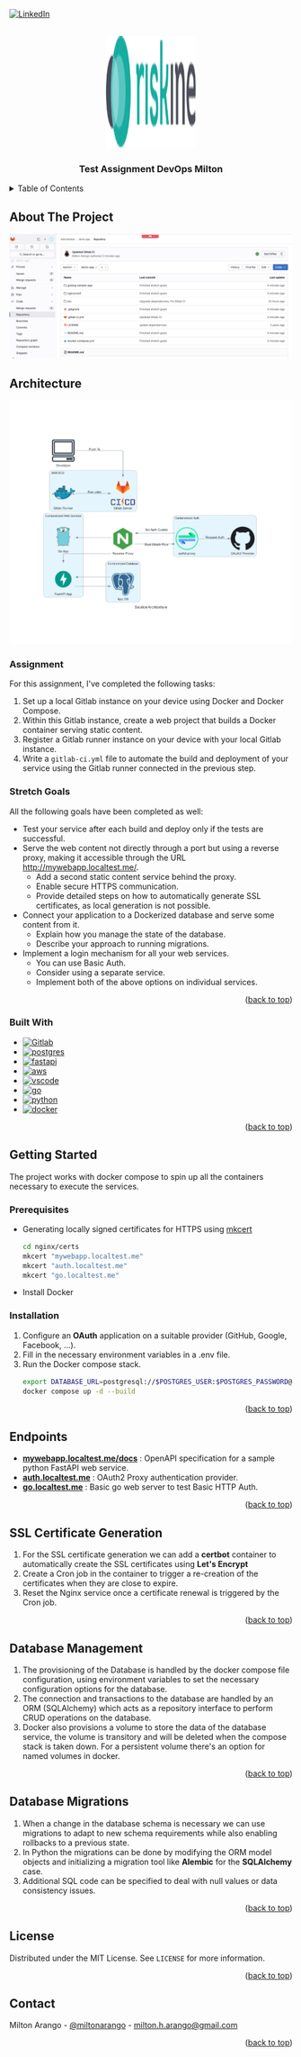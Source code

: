 <!-- Improved compatibility of back to top link: See: https://github.com/othneildrew/Best-README-Template/pull/73 -->
<a name="readme-top"></a>
<!--
*** Thanks for checking out the Best-README-Template. If you have a suggestion
*** that would make this better, please fork the repo and create a pull request
*** or simply open an issue with the tag "enhancement".
*** Don't forget to give the project a star!
*** Thanks again! Now go create something AMAZING! :D
-->



<!-- PROJECT SHIELDS -->
<!--
*** I'm using markdown "reference style" links for readability.
*** Reference links are enclosed in brackets [ ] instead of parentheses ( ).
*** See the bottom of this document for the declaration of the reference variables
*** for contributors-url, forks-url, etc. This is an optional, concise syntax you may use.
*** https://www.markdownguide.org/basic-syntax/#reference-style-links
-->
[![LinkedIn][linkedin-shield]][linkedin-url]



<!-- PROJECT LOGO -->
<br />
<div align="center">
  <a href="https://github.com/miltonarango">
    <img src="images/brand-logo.svg" alt="Logo" width="160" height="200">
  </a>

<h3 align="center">Test Assignment DevOps Milton</h3>
</div>



<!-- TABLE OF CONTENTS -->
<details>
  <summary>Table of Contents</summary>
  <ol>
    <li>
      <a href="#about-the-project">About The Project</a>
      <ul>
        <li><a href="#built-with">Built With</a></li>
      </ul>
    </li>
    <li>
      <a href="#architecture">Architecture</a>
    </li>
    <li>
      <a href="#assignment">Assignment</a>
    </li>
    <li>
      <a href="#stretch-goals">Stretch Goals</a>
    </li>
    <li>
      <a href="#getting-started">Getting Started</a>
      <ul>
        <li><a href="#prerequisites">Prerequisites</a></li>
        <li><a href="#installation">Installation</a></li>
      </ul>
    </li>
    <li><a href="#endpoints">Endpoints</a></li>
    <li><a href="#ssl-certificate-generation">SSL Certificate Generation</a></li>
    <li><a href="#database-management">Database Management</a></li>
    <li><a href="#database-migrations">Database Migrations</a></li>
    <li><a href="#license">License</a></li>
    <li><a href="#contact">Contact</a></li>
  </ol>
</details>



<!-- ABOUT THE PROJECT -->
## About The Project

[![Product Name Screen Shot][product-screenshot]](https://github.com/miltonarango)

<!-- Architecture -->
## Architecture

[![System Architecture][system-architecture]](https://diagrams.mingrammer.com/)

### Assignment
For this assignment, I've completed the following tasks:

1. Set up a local Gitlab instance on your device using Docker and Docker Compose.
2. Within this Gitlab instance, create a web project that builds a Docker container serving static content.
3. Register a Gitlab runner instance on your device with your local Gitlab instance.
4. Write a `gitlab-ci.yml` file to automate the build and deployment of your service using the Gitlab runner connected in the previous step.

### Stretch Goals
All the following goals have been completed as well:

- Test your service after each build and deploy only if the tests are successful.
- Serve the web content not directly through a port but using a reverse proxy, making it accessible through the URL http://mywebapp.localtest.me/.
  - Add a second static content service behind the proxy.
  - Enable secure HTTPS communication.
  - Provide detailed steps on how to automatically generate SSL certificates, as local generation is not possible.
- Connect your application to a Dockerized database and serve some content from it.
  - Explain how you manage the state of the database.
  - Describe your approach to running migrations.
- Implement a login mechanism for all your web services.
  - You can use Basic Auth.
  - Consider using a separate service.
  - Implement both of the above options on individual services.

<p align="right">(<a href="#readme-top">back to top</a>)</p>


### Built With

* [![Gitlab][Gitlab.com]][Gitlab-url]
* [![postgres][postgres-badge]][postgres-url]
* [![fastapi][fastapi-badge]][fastapi-url]
* [![aws][aws-badge]][aws-url]
* [![vscode][vscode-badge]][vscode-url]
* [![go][go-badge]][go-url]
* [![python][python-badge]][python-url]
* [![docker][docker-badge]][docker-url]

<p align="right">(<a href="#readme-top">back to top</a>)</p>



<!-- GETTING STARTED -->
## Getting Started

The project works with docker compose to spin up all the containers necessary to execute the services.

### Prerequisites

* Generating locally signed certificates for HTTPS using [mkcert](https://github.com/FiloSottile/mkcert)
  ```sh
  cd nginx/certs
  mkcert "mywebapp.localtest.me"
  mkcert "auth.localtest.me"
  mkcert "go.localtest.me"
  ```
* Install Docker 

### Installation

1. Configure an __OAuth__ application on a suitable provider (GitHub, Google, Facebook, ...).
2. Fill in the necessary environment variables in a .env file.
3. Run the Docker compose stack.
   ```sh
   export DATABASE_URL=postgresql://$POSTGRES_USER:$POSTGRES_PASSWORD@postgres/$POSTGRES_DB
   docker compose up -d --build
   ```

<p align="right">(<a href="#readme-top">back to top</a>)</p>



<!-- Endpoints -->
## Endpoints

- **[mywebapp.localtest.me/docs](https://mywebapp.localtest.me/docs)** : OpenAPI specification for a sample python FastAPI web service.
- **[auth.localtest.me](https://auth.localtest.me)** : OAuth2 Proxy authentication provider.
- **[go.localtest.me](https://go.localtest.me)** : Basic go web server to test Basic HTTP Auth.

<p align="right">(<a href="#readme-top">back to top</a>)</p>



<!-- SSL -->
## SSL Certificate Generation

1. For the SSL certificate generation we can add a **certbot** container to automatically create the SSL certificates using **Let's Encrypt**
2. Create a Cron job in the container to trigger a re-creation of the certificates when they are close to expire.
3. Reset the Nginx service once a certificate renewal is triggered by the Cron job.

<p align="right">(<a href="#readme-top">back to top</a>)</p>


<!-- DB -->
## Database Management

1. The provisioning of the Database is handled by the docker compose file configuration, using environment variables to set the necessary configuration options for the database.
2. The connection and transactions to the database are handled by an ORM (SQLAlchemy) which acts as a repository interface to perform CRUD operations on the database.
3. Docker also provisions a volume to store the data of the database service, the volume is transitory and will be deleted when the compose stack is taken down. For a persistent volume there's an option for named volumes in docker.

<p align="right">(<a href="#readme-top">back to top</a>)</p>

<!-- DB -->
## Database Migrations

1. When a change in the database schema is necessary we can use migrations to adapt to new schema requirements while also enabling rollbacks to a previous state.
2. In Python the migrations can be done by modifying the ORM model objects and initializing a migration tool like __Alembic__ for the __SQLAlchemy__ case.
3. Additional SQL code can be specified to deal with null values or data consistency issues.
<p align="right">(<a href="#readme-top">back to top</a>)</p>


<!-- LICENSE -->
## License

Distributed under the MIT License. See `LICENSE` for more information.

<p align="right">(<a href="#readme-top">back to top</a>)</p>



<!-- CONTACT -->
## Contact

Milton Arango - [@miltonarango](https://github.com/miltonarango) - milton.h.arango@gmail.com

<p align="right">(<a href="#readme-top">back to top</a>)</p>



<!-- MARKDOWN LINKS & IMAGES -->
<!-- https://www.markdownguide.org/basic-syntax/#reference-style-links -->
[linkedin-url]: https://linkedin.com/in/milton-arango-giraldo
[linkedin-shield]: https://img.shields.io/badge/-LinkedIn-black.svg?style=for-the-badge&logo=linkedin&colorB=555
[product-screenshot]: images/screenshot.png
[system-architecture]: docs/solution_architecture.png
[Gitlab.com]: https://img.shields.io/badge/gitlab%20ci-%23181717.svg?style=for-the-badge&logo=gitlab&logoColor=white
[Gitlab-url]: https://about.gitlab.com/
[postgres-badge]: https://img.shields.io/badge/postgres-%23316192.svg?style=for-the-badge&logo=postgresql&logoColor=white
[postgres-url]: https://www.postgresql.org/
[fastapi-badge]: https://img.shields.io/badge/FastAPI-005571?style=for-the-badge&logo=fastapi
[fastapi-url]: https://fastapi.tiangolo.com/
[aws-badge]: https://img.shields.io/badge/AWS-%23FF9900.svg?style=for-the-badge&logo=amazon-aws&logoColor=white
[aws-url]: https://aws.amazon.com/
[vscode-badge]: https://img.shields.io/badge/Visual%20Studio%20Code-0078d7.svg?style=for-the-badge&logo=visual-studio-code&logoColor=white
[vscode-url]: https://aws.amazon.com/
[go-badge]: https://img.shields.io/badge/go-%2300ADD8.svg?style=for-the-badge&logo=go&logoColor=white
[go-url]: https://go.dev/
[python-badge]: https://img.shields.io/badge/python-3670A0?style=for-the-badge&logo=python&logoColor=ffdd54
[python-url]: https://www.python.org/
[docker-badge]: https://img.shields.io/badge/docker-%230db7ed.svg?style=for-the-badge&logo=docker&logoColor=white
[docker-url]: https://www.docker.com/

